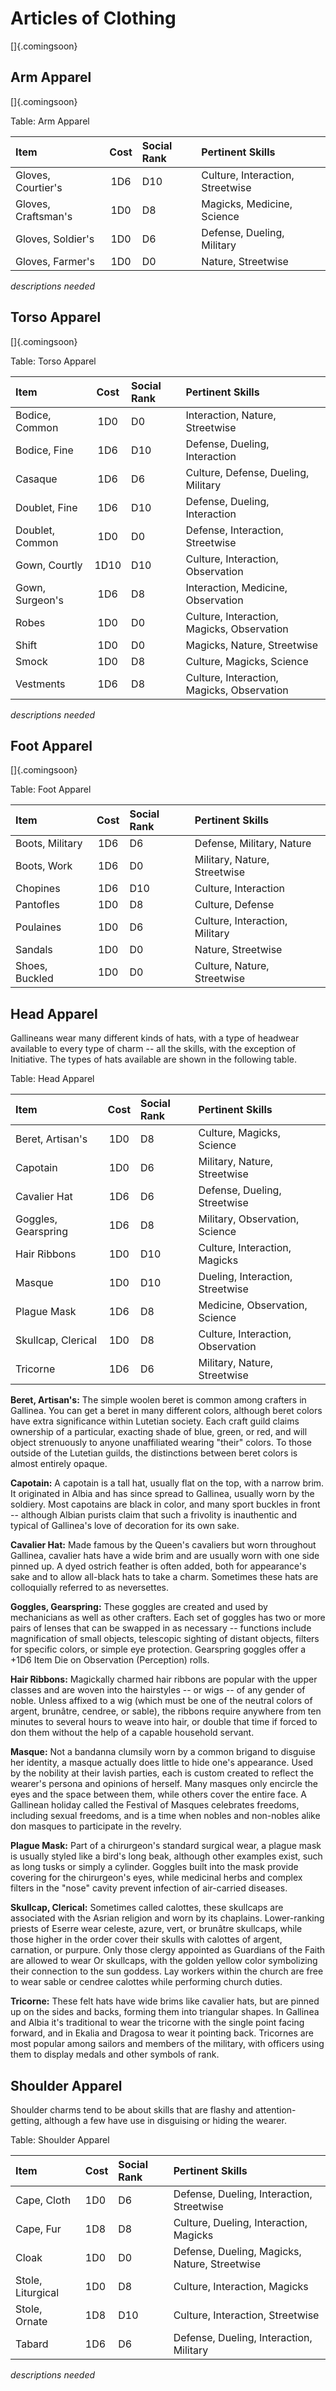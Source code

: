 # Articles of Clothing

[]{.comingsoon}

## Arm Apparel

[]{.comingsoon}

Table: Arm Apparel

| Item                | Cost | Social Rank | Pertinent Skills                 |
| :------------------ | :--: | :---------- | :------------------------------- |
| Gloves, Courtier's  | 1D6  | D10         | Culture, Interaction, Streetwise |
| Gloves, Craftsman's | 1D0  | D8          | Magicks, Medicine, Science       |
| Gloves, Soldier's   | 1D0  | D6          | Defense, Dueling, Military       |
| Gloves, Farmer's    | 1D0  | D0          | Nature, Streetwise               |

*descriptions needed*

## Torso Apparel

[]{.comingsoon}

Table: Torso Apparel

| Item            | Cost | Social Rank | Pertinent Skills                           |
| :-------------- | :--: | :---------- | :----------------------------------------- |
| Bodice, Common  | 1D0  | D0          | Interaction, Nature, Streetwise            |
| Bodice, Fine    | 1D6  | D10         | Defense, Dueling, Interaction              |
| Casaque         | 1D6  | D6          | Culture, Defense, Dueling, Military        |
| Doublet, Fine   | 1D6  | D10         | Defense, Dueling, Interaction              |
| Doublet, Common | 1D0  | D0          | Defense, Interaction, Streetwise           |
| Gown, Courtly   | 1D10 | D10         | Culture, Interaction, Observation          |
| Gown, Surgeon's | 1D6  | D8          | Interaction, Medicine, Observation         |
| Robes           | 1D0  | D0          | Culture, Interaction, Magicks, Observation |
| Shift           | 1D0  | D0          | Magicks, Nature, Streetwise                |
| Smock           | 1D0  | D8          | Culture, Magicks, Science                  |
| Vestments       | 1D6  | D8          | Culture, Interaction, Magicks, Observation |

*descriptions needed*

## Foot Apparel

[]{.comingsoon}

Table: Foot Apparel

| Item            | Cost | Social Rank | Pertinent Skills               |
| :-------------- | :--: | :---------- | :----------------------------- |
| Boots, Military | 1D6  | D6          | Defense, Military, Nature      |
| Boots, Work     | 1D6  | D0          | Military, Nature, Streetwise   |
| Chopines        | 1D6  | D10         | Culture, Interaction           |
| Pantofles       | 1D0  | D8          | Culture, Defense               |
| Poulaines       | 1D0  | D6          | Culture, Interaction, Military |
| Sandals         | 1D0  | D0          | Nature, Streetwise             |
| Shoes, Buckled  | 1D0  | D0          | Culture, Nature, Streetwise    |

## Head Apparel

Gallineans wear many different kinds of hats, with a type of headwear
available to every type of charm -- all the skills, with the exception
of Initiative. The types of hats available are shown in the following
table.

Table: Head Apparel

| Item                | Cost | Social Rank | Pertinent Skills                  |
| :------------------ | :--: | :---------- | :-------------------------------- |
| Beret, Artisan's    | 1D0  | D8          | Culture, Magicks, Science         |
| Capotain            | 1D0  | D6          | Military, Nature, Streetwise      |
| Cavalier Hat        | 1D6  | D6          | Defense, Dueling, Streetwise      |
| Goggles, Gearspring | 1D6  | D8          | Military, Observation, Science    |
| Hair Ribbons        | 1D0  | D10         | Culture, Interaction, Magicks     |
| Masque              | 1D0  | D10         | Dueling, Interaction, Streetwise  |
| Plague Mask         | 1D6  | D8          | Medicine, Observation, Science    |
| Skullcap, Clerical  | 1D0  | D8          | Culture, Interaction, Observation |
| Tricorne            | 1D6  | D6          | Military, Nature, Streetwise      |

**Beret, Artisan's:** The simple woolen beret is common among crafters
in Gallinea. You can get a beret in many different colors, although
beret colors have extra significance within Lutetian society. Each craft
guild claims ownership of a particular, exacting shade of blue, green,
or red, and will object strenuously to anyone unaffiliated wearing
"their" colors. To those outside of the Lutetian guilds, the
distinctions between beret colors is almost entirely opaque.

**Capotain:** A capotain is a tall hat, usually flat on the top, with a
narrow brim. It originated in Albia and has since spread to Gallinea,
usually worn by the soldiery. Most capotains are black in color, and
many sport buckles in front -- although Albian purists claim that such a
frivolity is inauthentic and typical of Gallinea's love of decoration
for its own sake. 

**Cavalier Hat:** Made famous by the Queen's cavaliers but worn
throughout Gallinea, cavalier hats have a wide brim and are usually worn
with one side pinned up. A dyed ostrich feather is often added, both for
appearance's sake and to allow all-black hats to take a charm. Sometimes
these hats are colloquially referred to as neversettes.

**Goggles, Gearspring:** These goggles are created and used by
mechanicians as well as other crafters. Each set of goggles has two or
more pairs of lenses that can be swapped in as necessary -- functions
include magnification of small objects, telescopic sighting of distant
objects, filters for specific colors, or simple eye protection.
Gearspring goggles offer a +1D6 Item Die on Observation (Perception)
rolls.

**Hair Ribbons:** Magickally charmed hair ribbons are popular with the
upper classes and are woven into the hairstyles -- or wigs -- of any
gender of noble. Unless affixed to a wig (which must be one of the
neutral colors of argent, brunâtre, cendree, or sable), the ribbons
require anywhere from ten minutes to several hours to weave into hair,
or double that time if forced to don them without the help of a capable
household servant.

**Masque:** Not a bandanna clumsily worn by a common brigand to disguise
her identity, a masque actually does little to hide one's appearance.
Used by the nobility at their lavish parties, each is custom created to
reflect the wearer's persona and opinions of herself. Many masques only
encircle the eyes and the space between them, while others cover the
entire face. A Gallinean holiday called the Festival of Masques
celebrates freedoms, including sexual freedoms, and is a time when
nobles and non-nobles alike don masques to participate in the revelry.

**Plague Mask:** Part of a chirurgeon's standard surgical wear, a plague
mask is usually styled like a bird's long beak, although other examples
exist, such as long tusks or simply a cylinder. Goggles built into the
mask provide covering for the chirurgeon's eyes, while medicinal herbs
and complex filters in the "nose" cavity prevent infection of
air-carried diseases.

**Skullcap, Clerical:** Sometimes called calottes, these skullcaps are
associated with the Asrian religion and worn by its chaplains.
Lower-ranking priests of Eserre wear celeste, azure, vert, or brunâtre
skullcaps, while those higher in the order cover their skulls with
calottes of argent, carnation, or purpure. Only those clergy appointed
as Guardians of the Faith are allowed to wear Or skullcaps, with the
golden yellow color symbolizing their connection to the sun goddess. Lay
workers within the church are free to wear sable or cendree calottes
while performing church duties.

**Tricorne:** These felt hats have wide brims like cavalier hats, but
are pinned up on the sides and backs, forming them into triangular
shapes. In Gallinea and Albia it's traditional to wear the tricorne with
the single point facing forward, and in Ekalia and Dragosa to wear it
pointing back. Tricornes are most popular among sailors and members of
the military, with officers using them to display medals and other
symbols of rank.

## Shoulder Apparel

Shoulder charms tend to be about skills that are flashy and
attention-getting, although a few have use in disguising or hiding the
wearer.

Table: Shoulder Apparel

| Item              | Cost | Social Rank | Pertinent Skills                              |
| :---------------- | :--- | :---------- | :-------------------------------------------- |
| Cape, Cloth       | 1D0  | D6          | Defense, Dueling, Interaction, Streetwise     |
| Cape, Fur         | 1D8  | D8          | Culture, Dueling, Interaction, Magicks        |
| Cloak             | 1D0  | D0          | Defense, Dueling, Magicks, Nature, Streetwise |
| Stole, Liturgical | 1D0  | D8          | Culture, Interaction, Magicks                 |
| Stole, Ornate     | 1D8  | D10         | Culture, Interaction, Streetwise              |
| Tabard            | 1D6  | D6          | Defense, Dueling, Interaction, Military       |

*descriptions needed*

